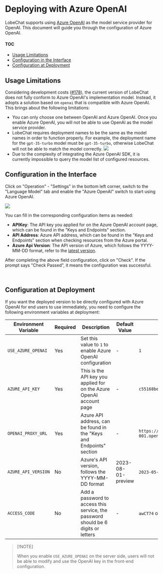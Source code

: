 # Deploying with Azure OpenAI

LobeChat supports using [Azure OpenAI][azure-openai-url] as the model service provider for OpenAI. This document will guide you through the configuration of Azure OpenAI.

#### TOC

- [Usage Limitations](#usage-limitations)
- [Configuration in the Interface](#configuration-in-the-interface)
- [Configuration at Deployment](#configuration-at-deployment)

## Usage Limitations

Considering development costs ([#178][rfc]), the current version of LobeChat does not fully conform to Azure OpenAI's implementation model. Instead, it adopts a solution based on `openai` that is compatible with Azure OpenAI. This brings about the following limitations:

- You can only choose one between OpenAI and Azure OpenAI. Once you enable Azure OpenAI, you will not be able to use OpenAI as the model service provider.
- LobeChat requires deployment names to be the same as the model names in order to function properly. For example, the deployment name for the `gpt-35-turbo` model must be `gpt-35-turbo`, otherwise LobeChat will not be able to match the model correctly.
  ![](https://github-production-user-asset-6210df.s3.amazonaws.com/28616219/267082091-d89d53d3-1c8c-40ca-ba15-0a9af2a79264.png)
- Due to the complexity of integrating the Azure OpenAI SDK, it is currently impossible to query the model list of configured resources.

## Configuration in the Interface

Click on "Operation" - "Settings" in the bottom left corner, switch to the "Language Model" tab and enable the "Azure OpenAI" switch to start using Azure OpenAI.

![](https://github-production-user-asset-6210df.s3.amazonaws.com/28616219/267083420-422a3714-627e-4bef-9fbc-141a2a8ca916.png)

You can fill in the corresponding configuration items as needed:

- **APIKey**: The API key you applied for on the Azure OpenAI account page, which can be found in the "Keys and Endpoints" section.
- **API Address**: Azure API address, which can be found in the "Keys and Endpoints" section when checking resources from the Azure portal.
- **Azure Api Version**: The API version of Azure, which follows the YYYY-MM-DD format, refer to the [latest version][azure-api-version-url].

After completing the above field configuration, click on "Check". If the prompt says "Check Passed", it means the configuration was successful.

<br/>

## Configuration at Deployment

If you want the deployed version to be directly configured with Azure OpenAI for end users to use immediately, you need to configure the following environment variables at deployment:

| Environment Variable | Required | Description                                                                       | Default Value      | Example                                                        |
| -------------------- | -------- | --------------------------------------------------------------------------------- | ------------------ | -------------------------------------------------------------- |
| `USE_AZURE_OPENAI`   | Yes      | Set this value to `1` to enable Azure OpenAI configuration                        | -                  | `1`                                                            |
| `AZURE_API_KEY`      | Yes      | This is the API key you applied for on the Azure OpenAI account page              | -                  | `c55168be3874490ef0565d9779ecd5a6`                             |
| `OPENAI_PROXY_URL`   | Yes      | Azure API address, can be found in the "Keys and Endpoints" section               | -                  | `https://docs-test-001.openai.azure.com`                       |
| `AZURE_API_VERSION`  | No       | Azure's API version, follows the YYYY-MM-DD format                                | 2023-08-01-preview | `2023-05-15`, refer to [latest version][azure-api-version-url] |
| `ACCESS_CODE`        | No       | Add a password to access this service, the password should be 6 digits or letters | -                  | `awCT74` or `e3@09!`                                           |

> \[!NOTE]
>
> When you enable `USE_AZURE_OPENAI` on the server side, users will not be able to modify and use the OpenAI key in the front-end configuration.

[azure-api-version-url]: https://learn.microsoft.com/zh-cn/azure/ai-services/openai/reference#chat-completions
[azure-openai-url]: https://learn.microsoft.com/zh-cn/azure/ai-services/openai/concepts/models
[rfc]: https://github.com/SFYYH/lobe-chat/discussions/178
